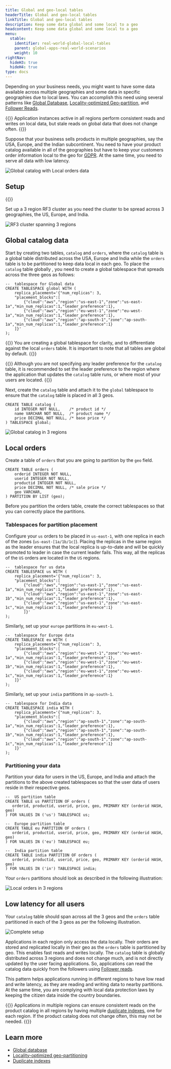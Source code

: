 ```yaml
---
title: Global and geo-local tables
headerTitle: Global and geo-local tables
linkTitle: Global and geo-local tables
description: Keep some data global and some local to a geo
headcontent: Keep some data global and some local to a geo
menu:
  stable:
    identifier: real-world-global-local-tables
    parent: global-apps-real-world-scenarios
    weight: 10
rightNav:
  hideH3: true
  hideH4: true
type: docs
---
```


Depending on your business needs, you might want to have some data available across multiple geographies and some data in specific geographies due to local laws. You can accomplish this need using several patterns like [Global Database](../../global-database), [Locality-optimized Geo-partition](../../locality-optimized-geo-partition), and [Follower Reads](../../follower-reads).

{{<tip>}}
Application instances active in all regions perform consistent reads and writes on local data, but stale reads on global data that does not change often.
{{</tip>}}

Suppose that your business sells products in multiple geographies, say the USA, Europe, and the Indian subcontinent. You need to have your product catalog available in all of the geographies but have to keep your customers order information local to the geo for [GDPR](https://en.wikipedia.org/wiki/General_Data_Protection_Regulation). At the same time, you need to serve all data with low latency.

![Global catalog with Local orders data](/images/develop/global-apps/global-geolocal-tables-goal.png)

## Setup

{{<cluster-setup-tabs-new>}}

Set up a 3 region RF3 cluster as you need the cluster to be spread across 3 geographies, the US, Europe, and India.

![RF3 cluster spanning 3 regions](/images/develop/global-apps/global-geolocal-tables-setup.png)

## Global catalog data

Start by creating two tables, `catalog` and `orders`, where the `catalog` table is a global table distributed across the USA, Europe and India while the `orders` table is to be partitioned to keep data local in each geo.
To place the `catalog` table globally , you need to create a global tablespace that spreads across the three geos as follows:

```plpgsql
--  tablespace for Global data
CREATE TABLESPACE global WITH (
    replica_placement='{"num_replicas": 3,
    "placement_blocks":[
        {"cloud":"aws","region":"us-east-1","zone":"us-east-1a","min_num_replicas":1,"leader_preference":1},
        {"cloud":"aws","region":"eu-west-1","zone":"eu-west-1a","min_num_replicas":1,"leader_preference":1},
        {"cloud":"aws","region":"ap-south-1","zone":"ap-south-1a","min_num_replicas":1,"leader_preference":1}
    ]}'
);
```

{{<note>}}
You are creating a global tablespace for clarity, and to differentiate against the local `orders` table. It is important to note that all tables are global by default.
{{</note>}}

{{<tip>}}
Although you are not specifying any leader preference for the `catalog` table, it is recommended to set the leader preference to the region where the application that updates the `catalog` table runs, or where most of your users are located.
{{</tip>}}

Next, create the `catalog` table and attach it to the `global` tablespace to ensure that the `catalog` table is placed in all 3 geos.

```plpgsql
CREATE TABLE catalog (
    id INTEGER NOT NULL,    /* product id */
    name VARCHAR NOT NULL,  /* product name */
    price DECIMAL NOT NULL, /* base price */
) TABLESPACE global;
```

![Global catalog in 3 regions](/images/develop/global-apps/global-geolocal-tables-global-catalog.png)

## Local orders

Create a table of `orders` that you are going to partition by the `geo` field.

```plpgsql
CREATE TABLE orders (
    orderid INTEGER NOT NULL,
    userid INTEGER NOT NULL,
    productid INTEGER NOT NULL,
    price DECIMAL NOT NULL, /* sale price */
    geo VARCHAR,
) PARTITION BY LIST (geo);
```

Before you partition the orders table, create the correct tablespaces so that you can correctly place the partitions.

### Tablespaces for partition placement

Configure your `us` orders to be placed in `us-east-1`, with one replica in each of the zones (`us-east-[1a/1b/1c]`). Placing the replicas in the same region as the leader ensures that the local replica is up-to-date and will be quickly promoted to leader in case the current leader fails. This way, all the replicas of the `US` orders are located in the `US` regions.

```plpgsql
--  tablespace for us data
CREATE TABLESPACE us WITH (
    replica_placement='{"num_replicas": 3,
    "placement_blocks":[
        {"cloud":"aws","region":"us-east-1","zone":"us-east-1a","min_num_replicas":1,"leader_preference":1},
        {"cloud":"aws","region":"us-east-1","zone":"us-east-1b","min_num_replicas":1,"leader_preference":1},
        {"cloud":"aws","region":"us-east-1","zone":"us-east-1c","min_num_replicas":1,"leader_preference":1}
        ]}'
);
```

Similarly, set up your `europe` partitions in `eu-west-1`.

```plpgsql
--  tablespace for Europe data
CREATE TABLESPACE eu WITH (
    replica_placement='{"num_replicas": 3,
    "placement_blocks":[
        {"cloud":"aws","region":"eu-west-1","zone":"eu-west-1a","min_num_replicas":1,"leader_preference":1},
        {"cloud":"aws","region":"eu-west-1","zone":"eu-west-1b","min_num_replicas":1,"leader_preference":1},
        {"cloud":"aws","region":"eu-west-1","zone":"eu-west-1c","min_num_replicas":1,"leader_preference":1}
    ]}'
);
```

Similarly, set up your `india` partitions in `ap-south-1`.

```plpgsql
--  tablespace for India data
CREATE TABLESPACE india WITH (
    replica_placement='{"num_replicas": 3,
    "placement_blocks":[
        {"cloud":"aws","region":"ap-south-1","zone":"ap-south-1a","min_num_replicas":1,"leader_preference":1},
        {"cloud":"aws","region":"ap-south-1","zone":"ap-south-1b","min_num_replicas":1,"leader_preference":1},
        {"cloud":"aws","region":"ap-south-1","zone":"ap-south-1c","min_num_replicas":1,"leader_preference":1}
    ]}'
);
```

### Partitioning your data

Partition your data for users in the US, Europe, and India and attach the partitions to the above created tablespaces so that the user data of users reside in their respective geos.

```plpgsql
--  US partition table
CREATE TABLE us PARTITION OF orders (
   orderid, productid, userid, price, geo, PRIMARY KEY (orderid HASH, geo)
) FOR VALUES IN ('us') TABLESPACE us;

--  Europe partition table
CREATE TABLE eu PARTITION OF orders (
   orderid, productid, userid, price, geo, PRIMARY KEY (orderid HASH, geo)
) FOR VALUES IN ('eu') TABLESPACE eu;

--  India partition table
CREATE TABLE india PARTITION OF orders (
   orderid, productid, userid, price, geo, PRIMARY KEY (orderid HASH, geo)
) FOR VALUES IN ('in') TABLESPACE india;
```

Your `orders` partitions should look as described in the following illustration:

![Local orders in 3 regions](/images/develop/global-apps/global-geolocal-tables-local-orders.png)

## Low latency for all users

Your `catalog` table should span across all the 3 geos and the `orders` table partitioned in each of the 3 geos as per the following illustration.

![Complete setup](/images/develop/global-apps/global-geolocal-tables-complete-setup.png)

Applications in each region only access the data locally. Their orders are stored and replicated locally in their geo as the `orders` table is partitioned by geo. This enables fast reads and writes locally. The `catalog` table is globally distributed across 3 regions and does not change much, and is not directly updated by the user facing applications. So, applications can read the catalog data quickly from the followers using [Follower reads](../../follower-reads).

This pattern helps applications running in different regions to have low read and write latency, as they are reading and writing data to nearby partitions. At the same time, you are complying with local data protection laws by keeping the citizen data inside the country boundaries.

{{<tip title="Consistent reads in all regions">}}
Applications in multiple regions can ensure consistent reads on the product catalog in all regions by having multiple [duplicate indexes](../../duplicate-indexes), one for each region. If the product catalog does not change often, this may not be needed.
{{</tip>}}

## Learn more

- [Global database](../../global-database)
- [Locality-optimized geo-partitioning](../../locality-optimized-geo-partition)
- [Duplicate indexes](../../duplicate-indexes)
